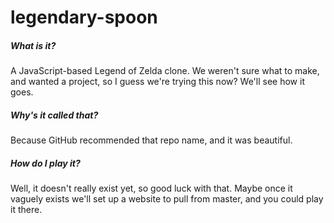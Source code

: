 # legendary-spoon
##### What is it?
A JavaScript-based Legend of Zelda clone. We weren't sure what to make, and wanted a project, so I guess we're trying this now? We'll see how it goes.

##### Why's it called that?
Because GitHub recommended that repo name, and it was beautiful.

##### How do I play it?
Well, it doesn't really exist yet, so good luck with that. Maybe once it vaguely exists we'll set up a website to pull from master, and you could play it there.
